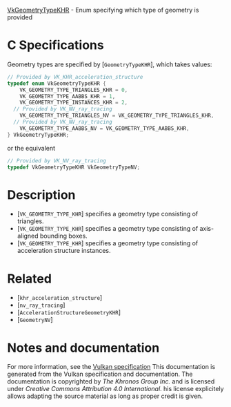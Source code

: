[VkGeometryTypeKHR](https://www.khronos.org/registry/vulkan/specs/1.3-extensions/man/html/VkGeometryTypeKHR.html) - Enum specifying which type of geometry is provided

# C Specifications
Geometry types are specified by [`GeometryTypeKHR`], which takes values:
```c
// Provided by VK_KHR_acceleration_structure
typedef enum VkGeometryTypeKHR {
    VK_GEOMETRY_TYPE_TRIANGLES_KHR = 0,
    VK_GEOMETRY_TYPE_AABBS_KHR = 1,
    VK_GEOMETRY_TYPE_INSTANCES_KHR = 2,
  // Provided by VK_NV_ray_tracing
    VK_GEOMETRY_TYPE_TRIANGLES_NV = VK_GEOMETRY_TYPE_TRIANGLES_KHR,
  // Provided by VK_NV_ray_tracing
    VK_GEOMETRY_TYPE_AABBS_NV = VK_GEOMETRY_TYPE_AABBS_KHR,
} VkGeometryTypeKHR;
```
or the equivalent
```c
// Provided by VK_NV_ray_tracing
typedef VkGeometryTypeKHR VkGeometryTypeNV;
```

# Description
- [`VK_GEOMETRY_TYPE_KHR`] specifies a geometry type consisting of triangles.
- [`VK_GEOMETRY_TYPE_KHR`] specifies a geometry type consisting of axis-aligned bounding boxes.
- [`VK_GEOMETRY_TYPE_KHR`] specifies a geometry type consisting of acceleration structure instances.

# Related
- [`khr_acceleration_structure`]
- [`nv_ray_tracing`]
- [`AccelerationStructureGeometryKHR`]
- [`GeometryNV`]

# Notes and documentation
For more information, see the [Vulkan specification](https://www.khronos.org/registry/vulkan/specs/1.3-extensions/html/vkspec.html)
This documentation is generated from the Vulkan specification and documentation.
The documentation is copyrighted by *The Khronos Group Inc.* and is licensed under *Creative Commons Attribution 4.0 International*.
his license explicitely allows adapting the source material as long as proper credit is given.
        
